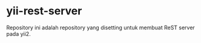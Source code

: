 # yii-rest-server
Repository ini adalah repository yang disetting untuk membuat ReST server pada yii2.
